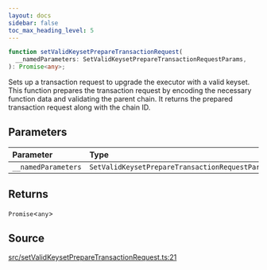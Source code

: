 ```yaml
---
layout: docs
sidebar: false
toc_max_heading_level: 5
---
```


```ts
function setValidKeysetPrepareTransactionRequest(
  __namedParameters: SetValidKeysetPrepareTransactionRequestParams,
): Promise<any>;
```

Sets up a transaction request to upgrade the executor with a valid keyset.
This function prepares the transaction request by encoding the necessary
function data and validating the parent chain. It returns the prepared
transaction request along with the chain ID.

## Parameters

| Parameter           | Type                                            |
| :------------------ | :---------------------------------------------- |
| `__namedParameters` | `SetValidKeysetPrepareTransactionRequestParams` |

## Returns

`Promise`\<`any`\>

## Source

[src/setValidKeysetPrepareTransactionRequest.ts:21](https://github.com/OffchainLabs/arbitrum-orbit-sdk/blob/9d5595a042e42f7d6b9af10a84816c98ea30f330/src/setValidKeysetPrepareTransactionRequest.ts#L21)
